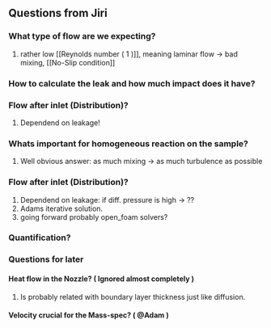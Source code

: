 
## Questions from Jiri

### What type of flow are we expecting?
1. rather low [[Reynolds number ( 1 )]], meaning laminar flow -> bad mixing, [[No-Slip condition]] 
### How to calculate the leak and how much impact does it have?

### Flow after inlet (Distribution)?
1. Dependend on leakage!
### Whats important for homogeneous reaction on the sample?
1. Well obvious answer: as much mixing -> as much turbulence as possible 
### Flow after inlet (Distribution)?
1. Dependend on leakage: if diff. pressure is high -> ??
2. Adams iterative solution.
3. going forward probably open_foam solvers?
### Quantification?

### Questions for later
#### Heat flow in the Nozzle? ( Ignored almost completely )
1. Is probably related with boundary layer thickness just like diffusion.
#### Velocity crucial for the Mass-spec? ( @Adam )
